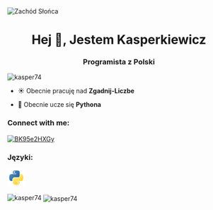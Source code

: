 <img align="center" alt="Zachód Słońca" width="400" src="https://steamuserimages-a.akamaihd.net/ugc/831329771678673548/49C66203D4484F804076D9E21376CE55F8BC2DFE/?imw=5000&imh=5000&ima=fit&impolicy=Letterbox&imcolor=%23000000&letterbox=false">
<h1 align="center">Hej 👋, Jestem Kasperkiewicz</h1>
<h3 align="center">Programista z Polski</h3>
<p align="left"> <img src="https://komarev.com/ghpvc/?username=kasper74&label=Profile%20views&color=0e75b6&style=flat" alt="kasper74" /> </p>

- ☀️ Obecnie pracuję nad **Zgadnij-Liczbe**

- 🌻 Obecnie ucze się **Pythona**

<h3 align="left">Connect with me:</h3>
<p align="left">
<a href="https://discord.gg/BK95e2HXGy" target="blank"><img align="center" src="https://raw.githubusercontent.com/rahuldkjain/github-profile-readme-generator/master/src/images/icons/Social/discord.svg" alt="BK95e2HXGy" height="30" width="40" /></a>
</p>

<h3 align="left">Języki:</h3>
<p align="left"> <a href="https://www.python.org" target="_blank" rel="noreferrer"> <img src="https://raw.githubusercontent.com/devicons/devicon/master/icons/python/python-original.svg" alt="python" width="40" height="40"/> </a> </p>

<p><img align="left" src="https://github-readme-stats.vercel.app/api/top-langs?username=kasper74&show_icons=true&locale=en&layout=compact" alt="kasper74" /></p>

<p>&nbsp;<img align="center" src="https://github-readme-stats.vercel.app/api?username=kasper74&show_icons=true&locale=en" alt="kasper74" /></p>
